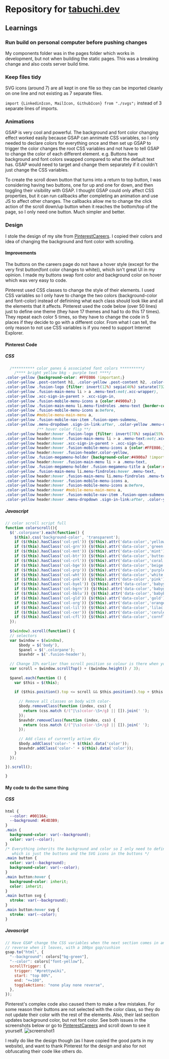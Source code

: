 # Repository for [tabuchi.dev](https://tabuchi.dev)

## Learnings
### Run build on personal computer before pushing changes
My components folder was in the pages folder which works in development, but not when building the static pages. This was a breaking change and also costs server build time.

### Keep files tidy
SVG icons (around 7) are all kept in one file so they can be imported cleanly on one line and not existing as 7 separate files.

`import {LinkedinIcon, MailIcon, GithubIcon} from "./svgs";` instead of 3 separate lines of imports.

### Animations
GSAP is very cool and powerful. The background and font color changing effect worked easily because GSAP can annimate CSS variables, so I only needed to declare colors for everything once and then set up GSAP to trigger the color changes the root CSS variables and not have to tell GSAP to change the color of each different element.
e.g. Buttons have background and font colors swapped compared to what the default text has. GSAP would need to target and change them separately if it couldn't just change the CSS variables.

To create the scroll down button that turns into a return to top button, I was considering having two buttons, one for up and one for down, and then toggling their visibility with GSAP. I thought GSAP could only affect CSS properties, but it can run callbacks after completing an animation and use JS to affect other changes. The callbacks allow me to change the click action of the scroll down/up button when it reaches the bottom/top of the page, so I only need one button. Much simpler and better.

### Design
I stole the design of my site from [PinterestCareers](https://www.pinterestcareers.com/). I copied their colors and idea of changing the background and font color with scrolling.
#### Improvements
The buttons on the careers page do not have a hover style (except for the very first button(font color changes to white)), which isn't great UI in my opinion. I made my buttons swap font color and background color on hover which was very easy to code.

Pinterest used CSS classes to change the style of their elements. I used CSS variables so I only have to change the two colors (background-color and font-color) instead of definining what each class should look like and all the elements that it affects. Pinterest used the code below (over 50 lines) just to define one theme (they have 17 themes and had to do this 17 times). They repeat each color 5 times, so they have to change the code in 5 places if they decide to go with a different color.
From what I can tell, the only reason to not use CSS variables is if you need to support Internet Explorer.

#### Pinterest Code
##### CSS
```css
  /********** color panes & associated font colors **********/
    /**** bright yellow bkg - purple text ****/
.color-yellow {background-color: #FFE086 !important;}
.color-yellow .post-content h1, .color-yellow .post-content h2, .color-yellow .post-content h3, .color-yellow .post-content p, .color-yellow .post-content li {color:#4900a7;}
.color-yellow .fusion-logo {filter: invert(12%) sepia(46%) saturate(7329%) hue-rotate(266deg) brightness(93%) contrast(128%);}
.color-yellow .fusion-main-menu li > a .menu-text:not(.xcc-wrapper),
.color-yellow .xcc-sign-in-parent > .xcc-sign-in,
.color-yellow .fusion-mobile-menu-icons a {color:#4900a7;}
.color-yellow .fusion-main-menu li.menu-findroles .menu-text {border-color:#4900a7;}
.color-yellow .fusion-mobile-menu-icons a:before,
.color-yellow #mobile-menu-main-menu a,
.color-yellow .fusion-mobile-nav-item .fusion-open-submenu,
.color-yellow .menu-dropdown .sign-in-link:after, .color-yellow .menu-dropdown .create-profile-link:after {color: #4900a7;}
              /** hover color flip **/
.color-yellow header:hover .fusion-logo {filter: invert(78%) sepia(55%) saturate(305%) hue-rotate(358deg) brightness(102%) contrast(101%);}
.color-yellow header:hover .fusion-main-menu li > a .menu-text:not(.xcc-wrapper),
.color-yellow header:hover .xcc-sign-in-parent > .xcc-sign-in,
.color-yellow header:hover .fusion-mobile-menu-icons a {color:#FFE086;}
.color-yellow header:hover .fusion-header.color-yellow,
.color-yellow .fusion-megamenu-holder {background-color:#4900a7 !important;}
.color-yellow header:hover .fusion-main-menu li > a .menu-text,
.color-yellow .fusion-megamenu-holder .fusion-megamenu-title a {color:#FFE086;}
.color-yellow .fusion-main-menu li.menu-findroles:hover .menu-text,
.color-yellow header:hover .fusion-main-menu li.menu-findroles .menu-text{border-color:#FFE086;}
.color-yellow header:hover .fusion-mobile-menu-icons a,
.color-yellow header:hover .fusion-mobile-menu-icons a:before,
.color-yellow header:hover #mobile-menu-main-menu a,
.color-yellow header:hover .fusion-mobile-nav-item .fusion-open-submenu,
.color-yellow header:hover .menu-dropdown .sign-in-link:after, .color-yellow header:hover .menu-dropdown .create-profile-link:after {color: #FFE086; text-decoration:none;}
```
##### Javascript
```javascript
// color scroll script full
function colorscroll(){
  $('.colorpane').each(function() { 
    $(this).css('background-color', 'transparent');
    if ($(this).hasClass('col-yel')) {$(this).attr('data-color','yellow');}
    if ($(this).hasClass('col-grn')) {$(this).attr('data-color','green');}
    if ($(this).hasClass('col-mnt')) {$(this).attr('data-color','mint');}
    if ($(this).hasClass('col-btr')) {$(this).attr('data-color','butter');}
    if ($(this).hasClass('col-crl')) {$(this).attr('data-color','coral');}
    if ($(this).hasClass('col-bge')) {$(this).attr('data-color','beige');}
    if ($(this).hasClass('col-prp')) {$(this).attr('data-color','purple');}
    if ($(this).hasClass('col-wht')) {$(this).attr('data-color','white');}
    if ($(this).hasClass('col-pnk')) {$(this).attr('data-color','pink');}
    if ($(this).hasClass('col-byel')) {$(this).attr('data-color','babyyellow');}
    if ($(this).hasClass('col-bgrn')) {$(this).attr('data-color','babygreen');}
    if ($(this).hasClass('col-bblu')) {$(this).attr('data-color','babyblue');}
    if ($(this).hasClass('col-gld')) {$(this).attr('data-color','gold');}
    if ($(this).hasClass('col-org')) {$(this).attr('data-color','orange');}
    if ($(this).hasClass('col-lil')) {$(this).attr('data-color','lilac');}
    if ($(this).hasClass('col-cer')) {$(this).attr('data-color','cerulean');}
    if ($(this).hasClass('col-cfl')) {$(this).attr('data-color','cornflower');}
  });
  
  $(window).scroll(function() {
  // selectors
  var $window = $(window),
      $body = $('body'),
      $panel = $('.colorpane');
      $navhdr = $('.fusion-header');
  
  // Change 33% earlier than scroll position so colour is there when you arrive.
  var scroll = $window.scrollTop() + ($window.height() / 3);
 
  $panel.each(function () {
    var $this = $(this);
    
    if ($this.position().top <= scroll && $this.position().top + $this.height() > scroll) {
          
      // Remove all classes on body with color-
      $body.removeClass(function (index, css) {
        return (css.match (/(^|\s)color-\S+/g) || []).join(' ');
      });
      $navhdr.removeClass(function (index, css) {
        return (css.match (/(^|\s)color-\S+/g) || []).join(' ');
      });
       
      // Add class of currently active div
      $body.addClass('color-' + $(this).data('color'));
      $navhdr.addClass('color-' + $(this).data('color'));
    }
  });    
  
}).scroll();

}
```

#### My code to do the same thing
##### CSS
```css
html {
  --color: #00116A;
  --background: #E4D3B9;
}
.main {
  background-color: var(--background);
  color: var(--color);
}
/* Everything inherits the background and color so I only need to define what's different,
   which is just the buttons and the SVG icons in the buttons */
.main button {
  color: var(--background);
  background-color: var(--color);
}
.main button:hover {
  background-color: inherit;
  color: inherit;
}
.main button svg {
  stroke: var(--background);
}
.main button:hover svg {
  stroke: var(--color);
}
```
##### Javascript
```javascript
// Have GSAP change the CSS variables when the next section comes in and
// reverse when it leaves, with a 100px gap/cushion
gsap.to("html", {
  "--background": colors["bg-green"],
  "--color": colors["font-yellow"],
  scrollTrigger: {
    trigger: "#prettywiki",
    start: "top 80%",
    end: "+=100",
    toggleActions: "none play none reverse",
  },
});
```

Pinterest's complex code also caused them to make a few mistakes. For some reason their buttons are not selected with the color class, so they do not update their color with the rest of the elements. Also, their last section updates background color, but not font color. See both issues in the screenshots below or go to [PinterestCareers](https://www.pinterestcareers.com/) and scroll down to see it yourself.
![screenshot1](./pinterestSS.png)

I really do like the design though (as I have copied the good parts in my website), and want to thank Pinterest for the design and also for not obfuscating their code like others do.
